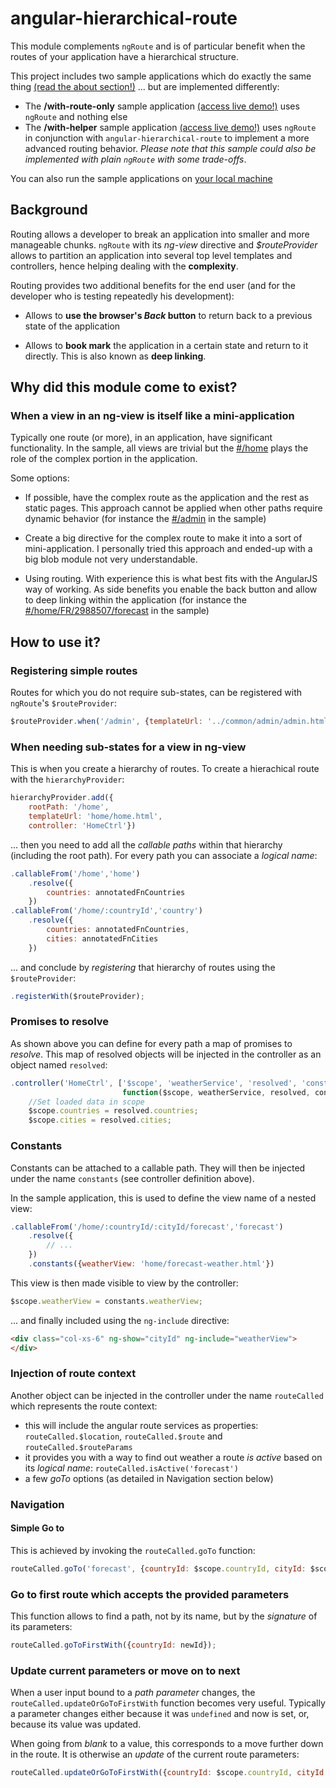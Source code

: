 angular-hierarchical-route
==========================

This module complements `ngRoute` and is of particular benefit when the routes of your application have a hierarchical structure.

This project includes two sample applications which do exactly the same thing
[(read the about section!)](http://adelinor.github.io/angular-hierarchical-route/sample/with-helper/#/about) ... but are implemented differently:

* The **/with-route-only** sample application
  [(access live demo!)](http://adelinor.github.io/angular-hierarchical-route/sample/with-route-only)
  uses `ngRoute` and nothing else
* The **/with-helper** sample application
  [(access live demo!)](http://adelinor.github.io/angular-hierarchical-route/sample/with-helper)
  uses `ngRoute` in conjunction with `angular-hierarchical-route` to implement a more
  advanced routing behavior. *Please note that this sample could also be implemented with plain `ngRoute` with some trade-offs*.

You can also run the sample applications on
[your local machine](site/RunSampleOnLocalhost.md)

Background
----------
Routing allows a developer to break an application into smaller and more
manageable chunks.
`ngRoute` with its *ng-view* directive and *$routeProvider* allows to partition an
application into several top level templates and controllers, hence helping
dealing with the **complexity**.

Routing provides two additional benefits for the end user (and for the developer
who is testing repeatedly his development):

* Allows to **use the browser's _Back_ button** to return back to a previous state
  of the application
 
* Allows to **book mark** the application in a certain state and return to it directly.
  This is also known as **deep linking**.

Why did this module come to exist?
---------------------------------

### When a view in an ng-view is itself like a mini-application
Typically one route (or more), in an application, have significant functionality.
In the sample, all views are trivial but the
[#/home](http://adelinor.github.io/angular-hierarchical-route/sample/with-route-only)
plays the role of the complex portion in the application.

Some options:

* If possible, have the complex route as the application and the rest as static pages.
  This approach cannot be applied when other paths require dynamic behavior (for
  instance the
  [#/admin](http://adelinor.github.io/angular-hierarchical-route/sample/with-route-only/#/admin)
  in the sample)

* Create a big directive for the complex route to make it into a sort of mini-application. I personally tried this approach and ended-up with a big blob module not very understandable.

* Using routing. With experience this is what best fits with
 the AngularJS way of working. As side benefits you enable the back button
 and allow to deep linking within the application (for instance the
 [#/home/FR/2988507/forecast](http://adelinor.github.io/angular-hierarchical-route/sample/with-helper/#/home/FR/2988507/forecast)
 in the sample)

How to use it?
--------------

### Registering simple routes
Routes for which you do not require sub-states, can be registered with `ngRoute`'s `$routeProvider`:

```js
$routeProvider.when('/admin', {templateUrl: '../common/admin/admin.html', controller: 'AdminCityCtrl'});
```

### When needing sub-states for a view in ng-view
This is when you create a hierarchy of routes. To create a hierachical route with
the `hierarchyProvider`:

```js
hierarchyProvider.add({
	rootPath: '/home',
	templateUrl: 'home/home.html',
	controller: 'HomeCtrl'})
```

... then you need to add all the *callable paths* within that hierarchy (including the root path). For every path you can associate a *logical name*:

```js
.callableFrom('/home','home')
	.resolve({
		countries: annotatedFnCountries
	})
.callableFrom('/home/:countryId','country')
	.resolve({
		countries: annotatedFnCountries,
		cities: annotatedFnCities
	})
```

... and conclude by *registering* that hierarchy of routes using the `$routeProvider`:

```js
.registerWith($routeProvider);
```

### Promises to resolve
As shown above you can define for every path a map of promises to *resolve*. This map
of resolved objects will be injected in the controller as an object named `resolved`:

```js
.controller('HomeCtrl', ['$scope', 'weatherService', 'resolved', 'constants', 'routeCalled',
                         function($scope, weatherService, resolved, constants, routeCalled) {
	//Set loaded data in scope
	$scope.countries = resolved.countries;
	$scope.cities = resolved.cities;

```

### Constants
Constants can be attached to a callable path. They will then be injected under
the name `constants` (see controller definition above).

In the sample application, this is used to define the view name of a nested view:

```js
.callableFrom('/home/:countryId/:cityId/forecast','forecast')
	.resolve({
		// ...
	})
	.constants({weatherView: 'home/forecast-weather.html'})
```

This view is then made visible to view by the controller:

```js
$scope.weatherView = constants.weatherView;
```

... and finally included using the `ng-include` directive:

```html
<div class="col-xs-6" ng-show="cityId" ng-include="weatherView">
</div>
```

### Injection of route context
Another object can be injected in the controller under the name `routeCalled`
which represents the route context:

* this will include the angular route services as properties: `routeCalled.$location`,
`routeCalled.$route` and `routeCalled.$routeParams`
* it provides you with a way to find out weather a route *is active* based on its *logical name*: `routeCalled.isActive('forecast')`
* a few *goTo* options (as detailed in Navigation section below)

### Navigation

#### Simple Go to
This is achieved by invoking the `routeCalled.goTo` function:

```js
routeCalled.goTo('forecast', {countryId: $scope.countryId, cityId: $scope.cityId});
```

### Go to first route which accepts the provided parameters
This function allows to find a path, not by its name, but by the *signature* of its
parameters:

```js
routeCalled.goToFirstWith({countryId: newId});
```

### Update current parameters or move on to next
When a user input bound to a *path parameter* changes, the `routeCalled.updateOrGoToFirstWith` function becomes very useful.
Typically a parameter changes either because it was `undefined` and now is set, or,
because its value was updated.

When going from *blank* to a value, this corresponds to a move further down in the
route. It is otherwise an *update* of the current route parameters:

```js
routeCalled.updateOrGoToFirstWith({countryId: $scope.countryId, cityId: newId});
```
